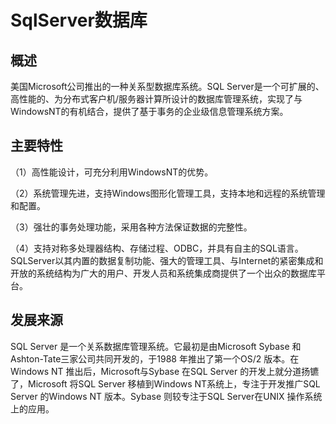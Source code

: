 # SqlServer数据库

## 概述

美国Microsoft公司推出的一种关系型数据库系统。SQL Server是一个可扩展的、高性能的、为分布式客户机/服务器计算所设计的数据库管理系统，实现了与WindowsNT的有机结合，提供了基于事务的企业级信息管理系统方案。

## 主要特性

（1）高性能设计，可充分利用WindowsNT的优势。

（2）系统管理先进，支持Windows图形化管理工具，支持本地和远程的系统管理和配置。

（3）强壮的事务处理功能，采用各种方法保证数据的完整性。

（4）支持对称多处理器结构、存储过程、ODBC，并具有自主的SQL语言。 SQLServer以其内置的数据复制功能、强大的管理工具、与Internet的紧密集成和开放的系统结构为广大的用户、开发人员和系统集成商提供了一个出众的数据库平台。

## 发展来源

SQL Server 是一个关系数据库管理系统。它最初是由Microsoft Sybase 和Ashton-Tate三家公司共同开发的，于1988 年推出了第一个OS/2 版本。在Windows NT 推出后，Microsoft与Sybase 在SQL Server 的开发上就分道扬镳了，Microsoft 将SQL Server 移植到Windows NT系统上，专注于开发推广SQL Server 的Windows NT 版本。Sybase 则较专注于SQL Server在UNIX 操作系统上的应用。



